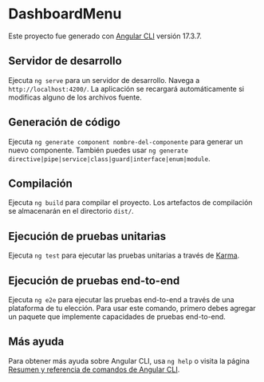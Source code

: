 # DashboardMenu

Este proyecto fue generado con [Angular CLI](https://github.com/angular/angular-cli) versión 17.3.7.

## Servidor de desarrollo

Ejecuta `ng serve` para un servidor de desarrollo. Navega a `http://localhost:4200/`. La aplicación se recargará automáticamente si modificas alguno de los archivos fuente.

## Generación de código

Ejecuta `ng generate component nombre-del-componente` para generar un nuevo componente. También puedes usar `ng generate directive|pipe|service|class|guard|interface|enum|module`.

## Compilación

Ejecuta `ng build` para compilar el proyecto. Los artefactos de compilación se almacenarán en el directorio `dist/`.

## Ejecución de pruebas unitarias

Ejecuta `ng test` para ejecutar las pruebas unitarias a través de [Karma](https://karma-runner.github.io).

## Ejecución de pruebas end-to-end

Ejecuta `ng e2e` para ejecutar las pruebas end-to-end a través de una plataforma de tu elección. Para usar este comando, primero debes agregar un paquete que implemente capacidades de pruebas end-to-end.

## Más ayuda

Para obtener más ayuda sobre Angular CLI, usa `ng help` o visita la página [Resumen y referencia de comandos de Angular CLI](https://angular.io/cli).
